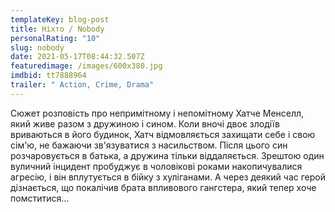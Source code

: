 ```yaml
---
templateKey: blog-post
title: Ніхто / Nobody
personalRating: "10"
slug: nobody
date: 2021-05-17T08:44:32.507Z
featuredimage: /images/600x380.jpg
imdbid: tt7888964
trailer: " Action, Crime, Drama"
---
```

Сюжет розповість про непримітному і непомітному Хатче Менселл, який живе разом з дружиною і сином. Коли вночі двоє злодіїв вриваються в його будинок, Хатч відмовляється захищати себе і свою сім'ю, не бажаючи зв'язуватися з насильством. Після цього син розчаровується в батька, а дружина тільки віддаляється. Зрештою один вуличний інцидент пробуджує в чоловікові роками накопичувалися агресію, і він вплутується в бійку з хуліганами. А через деякий час герой дізнається, що покалічив брата впливового гангстера, який тепер хоче помститися...
